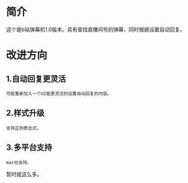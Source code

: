 # 简介
这个是b站弹幕机1.0版本。具有查找直播间号的弹幕，同时根据设置自动回复。

# 改进方向
## 1.自动回复更灵活
    可能重新加入一个UI能更灵活的设置自动回复的内容。
## 2.样式升级
    支持正则表达式。
## 3.多平台支持
    mac也支持。
暂时就这么多。